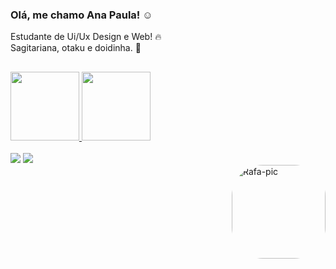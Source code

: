 ### Olá, me chamo Ana Paula! ☺️

Estudante de Ui/Ux Design e Web! 🔥 <br>
Sagitariana, otaku e doidinha. 🥰 <br>


   ##

<div align="left">
  <a href="https://github.com/Aninhabreu">
  <img height="110em" src="https://github-readme-stats.vercel.app/api?username=Aninhabreu&show_icons=true&theme=onedark&include_all_commits=true&count_private=true"/>
  <img height="110em" src="https://github-readme-stats.vercel.app/api/top-langs/?username=Aninhabreu&layout=compact&langs_count=7&theme=onedark"/>
</div><br>

  
<div>
 <a href="https://www.behance.net/anapaulaabreu" target="_blank"><img src="https://img.shields.io/badge/-Behance-lightgrey" target="_blank"></a>
 <a href="https://www.linkedin.com/in/aninhabreu/" target="_blank"><img src="https://img.shields.io/badge/-LinkedIn-blue" target="_blank"></a>
  </div>
  
<img align="right" alt="Rafa-pic" height="150" style="border-radius:50px;" src="https://pa1.narvii.com/6479/9747b7158d4a21faaaebabc9e3a88880bb1f45a7_hq.gif">
  
